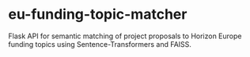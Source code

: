 # eu-funding-topic-matcher
Flask API for semantic matching of project proposals to Horizon Europe funding topics using Sentence-Transformers and FAISS.
